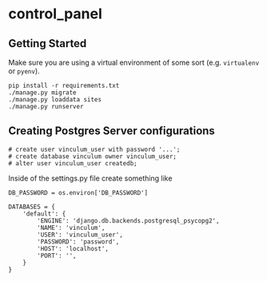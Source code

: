 # control_panel

## Getting Started

Make sure you are using a virtual environment of some sort (e.g. `virtualenv` or
`pyenv`).

```
pip install -r requirements.txt
./manage.py migrate
./manage.py loaddata sites
./manage.py runserver
```

## Creating Postgres Server configurations

    # create user vinculum_user with password '...';
    # create database vinculum owner vinculum_user;
    # alter user vinculum_user createdb;
    
Inside of the settings.py file create something like

    DB_PASSWORD = os.environ['DB_PASSWORD']

    DATABASES = {
        'default': {
            'ENGINE': 'django.db.backends.postgresql_psycopg2',
            'NAME': 'vinculum',
            'USER': 'vinculum_user',
            'PASSWORD': 'password',
            'HOST': 'localhost',
            'PORT': '',
        }
    }
    
